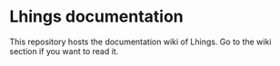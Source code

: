 Lhings documentation 
======================

This repository hosts the documentation wiki of Lhings. Go to the wiki section if you want to read it.
